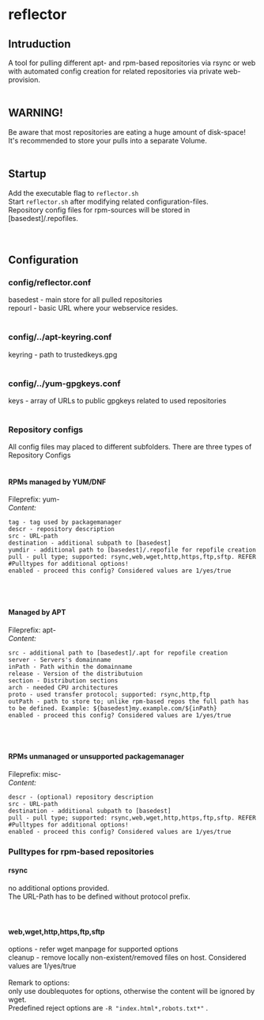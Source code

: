 # reflector

## Intruduction
A tool for pulling different apt- and rpm-based repositories via rsync or web with automated config creation for related repositories via private web-provision.
<br/><br/>

## WARNING!
Be aware that most repositories are eating a huge amount of disk-space!  
It's recommended to store your pulls into a separate Volume.
<br/><br/>

## Startup
Add the executable flag to `reflector.sh`  
Start `reflector.sh` after modifying related configuration-files.  
Repository config files for rpm-sources will be stored in [basedest]/.repofiles.  
<br/><br/>

## **Configuration**

### config/reflector.conf
basedest - main store for all pulled repositories  
repourl - basic URL where your webservice resides.
<br/><br/>

### config/../apt-keyring.conf
keyring - path to trustedkeys.gpg
<br/><br/>

### config/../yum-gpgkeys.conf
keys - array of URLs to public gpgkeys related to used repositories
<br/><br/>

### Repository configs
All config files may placed to different subfolders.
There are three types of Repository Configs
<br/><br/>

#### **RPMs managed by YUM/DNF**
Fileprefix: yum-  
*Content:*
```
tag - tag used by packagemanager
descr - repository description
src - URL-path
destination - additional subpath to [basedest]
yumdir - additional path to [basedest]/.repofile for repofile creation
pull - pull type; supported: rsync,web,wget,http,https,ftp,sftp. REFER #Pulltypes for additional options!
enabled - proceed this config? Considered values are 1/yes/true
```
<br/><br/>

#### **Managed by APT**
Fileprefix: apt-  
*Content:*
```
src - additional path to [basedest]/.apt for repofile creation
server - Servers's domainname
inPath - Path within the domainname
release - Version of the distributuion
section - Distribution sections
arch - needed CPU architectures
proto - used transfer protocol; supported: rsync,http,ftp
outPath - path to store to; unlike rpm-based repos the full path has to be defined. Example: ${basedest}my.example.com/${inPath}
enabled - proceed this config? Considered values are 1/yes/true
```
<br/><br/>

#### **RPMs unmanaged or unsupported packagemanager**
Fileprefix: misc-  
*Content:*  
```
descr - (optional) repository description
src - URL-path
destination - additional subpath to [basedest]
pull - pull type; supported: rsync,web,wget,http,https,ftp,sftp. REFER #Pulltypes for additional options!
enabled - proceed this config? Considered values are 1/yes/true
```

### **Pulltypes for rpm-based repositories**
#### **rsync**
no additional options provided.  
The URL-Path has to be defined without protocol prefix.  
<br/><br/>

#### **web,wget,http,https,ftp,sftp**
options - refer wget manpage for supported options  
cleanup - remove locally non-existent/removed files on host. Considered values are 1/yes/true
<br/><br/>
Remark to options:  
only use doublequotes for options, otherwise the content will be ignored by wget.  
Predefined reject options are ` -R "index.html*,robots.txt*" ` .